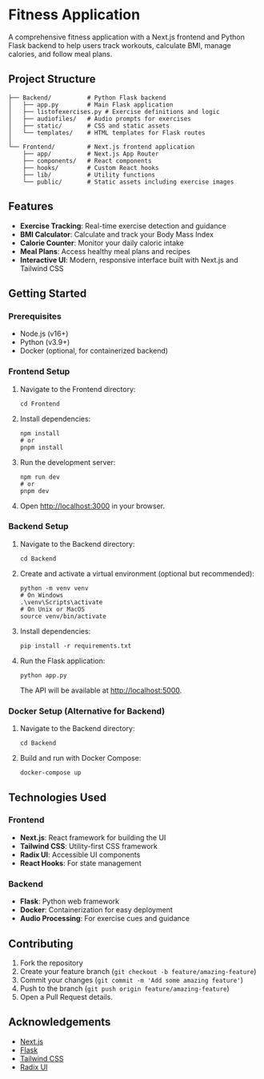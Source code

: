 # Fitness Application

A comprehensive fitness application with a Next.js frontend and Python Flask backend to help users track workouts, calculate BMI, manage calories, and follow meal plans.

## Project Structure

```
├── Backend/          # Python Flask backend
│   ├── app.py        # Main Flask application
│   ├── listofexercises.py # Exercise definitions and logic
│   ├── audiofiles/   # Audio prompts for exercises
│   ├── static/       # CSS and static assets
│   └── templates/    # HTML templates for Flask routes
│
└── Frontend/         # Next.js frontend application
    ├── app/          # Next.js App Router
    ├── components/   # React components
    ├── hooks/        # Custom React hooks
    ├── lib/          # Utility functions
    └── public/       # Static assets including exercise images
```

## Features

- **Exercise Tracking**: Real-time exercise detection and guidance
- **BMI Calculator**: Calculate and track your Body Mass Index
- **Calorie Counter**: Monitor your daily caloric intake
- **Meal Plans**: Access healthy meal plans and recipes
- **Interactive UI**: Modern, responsive interface built with Next.js and Tailwind CSS

## Getting Started

### Prerequisites

- Node.js (v16+)
- Python (v3.9+)
- Docker (optional, for containerized backend)

### Frontend Setup

1. Navigate to the Frontend directory:
   ```
   cd Frontend
   ```

2. Install dependencies:
   ```
   npm install
   # or
   pnpm install
   ```

3. Run the development server:
   ```
   npm run dev
   # or
   pnpm dev
   ```

4. Open [http://localhost:3000](http://localhost:3000) in your browser.

### Backend Setup

1. Navigate to the Backend directory:
   ```
   cd Backend
   ```

2. Create and activate a virtual environment (optional but recommended):
   ```
   python -m venv venv
   # On Windows
   .\venv\Scripts\activate
   # On Unix or MacOS
   source venv/bin/activate
   ```

3. Install dependencies:
   ```
   pip install -r requirements.txt
   ```

4. Run the Flask application:
   ```
   python app.py
   ```

   The API will be available at [http://localhost:5000](http://localhost:5000).

### Docker Setup (Alternative for Backend)

1. Navigate to the Backend directory:
   ```
   cd Backend
   ```

2. Build and run with Docker Compose:
   ```
   docker-compose up
   ```

## Technologies Used

### Frontend
- **Next.js**: React framework for building the UI
- **Tailwind CSS**: Utility-first CSS framework
- **Radix UI**: Accessible UI components
- **React Hooks**: For state management

### Backend
- **Flask**: Python web framework
- **Docker**: Containerization for easy deployment
- **Audio Processing**: For exercise cues and guidance

## Contributing

1. Fork the repository
2. Create your feature branch (`git checkout -b feature/amazing-feature`)
3. Commit your changes (`git commit -m 'Add some amazing feature'`)
4. Push to the branch (`git push origin feature/amazing-feature`)
5. Open a Pull Request
 details.

## Acknowledgements

- [Next.js](https://nextjs.org/)
- [Flask](https://flask.palletsprojects.com/)
- [Tailwind CSS](https://tailwindcss.com/)
- [Radix UI](https://www.radix-ui.com/)
